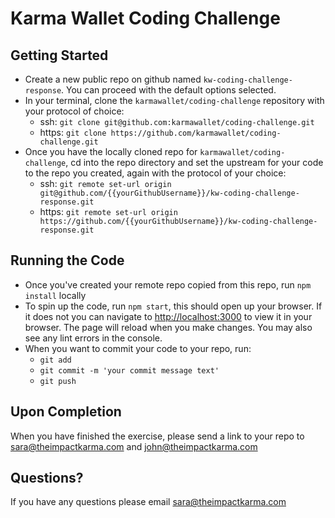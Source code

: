 # Karma Wallet Coding Challenge

## Getting Started
- Create a new public repo on github named `kw-coding-challenge-response`. You can proceed with the default options selected.
- In your terminal, clone the `karmawallet/coding-challenge` repository with your protocol of choice:
    - ssh: `git clone git@github.com:karmawallet/coding-challenge.git`
    - https: `git clone https://github.com/karmawallet/coding-challenge.git`
- Once you have the locally cloned repo for `karmawallet/coding-challenge`, cd into the repo directory and set the upstream for your code to the repo you created, again with the protocol of your choice:
   - ssh: `git remote set-url origin git@github.com/{{yourGithubUsername}}/kw-coding-challenge-response.git`
   - https: `git remote set-url origin https://github.com/{{yourGithubUsername}}/kw-coding-challenge-response.git`

## Running the Code

- Once you've created your remote repo copied from this repo, run `npm install` locally
- To spin up the code, run `npm start`, this should open up your browser. If it does not you can navigate to [http://localhost:3000](http://localhost:3000) to view it in your browser. The page will reload when you make changes. You may also see any lint errors in the console.
- When you want to commit your code to your repo, run:
  - `git add`
  - `git commit -m 'your commit message text'`
  - `git push`

## Upon Completion

When you have finished the exercise, please send a link to your repo to sara@theimpactkarma.com and john@theimpactkarma.com

## Questions?

If you have any questions please email sara@theimpactkarma.com

